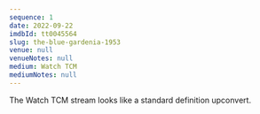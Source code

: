```yaml
---
sequence: 1
date: 2022-09-22
imdbId: tt0045564
slug: the-blue-gardenia-1953
venue: null
venueNotes: null
medium: Watch TCM
mediumNotes: null
---
```


The Watch TCM stream looks like a standard definition upconvert.
